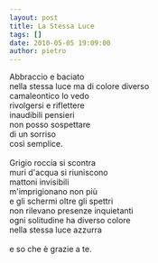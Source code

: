 ```yaml
---
layout: post
title: La Stessa Luce
tags: []
date: 2010-05-05 19:09:00
author: pietro
---
```

Abbraccio e baciato<br/>nella stessa luce ma di colore diverso<br/>camaleontico lo vedo<br/>rivolgersi e riflettere<br/>inaudibili pensieri<br/>non posso sospettare<br/>di un sorriso<br/>così semplice.<br/><br/>Grigio roccia si scontra<br/>muri d'acqua si riuniscono<br/>mattoni invisibili<br/>m'imprigionano non più<br/>e gli schermi oltre gli spettri<br/>non rilevano presenze inquietanti<br/>ogni solitudine ha diverso colore<br/>nella stessa luce azzurra<br/><br/>e so che è grazie a te.
